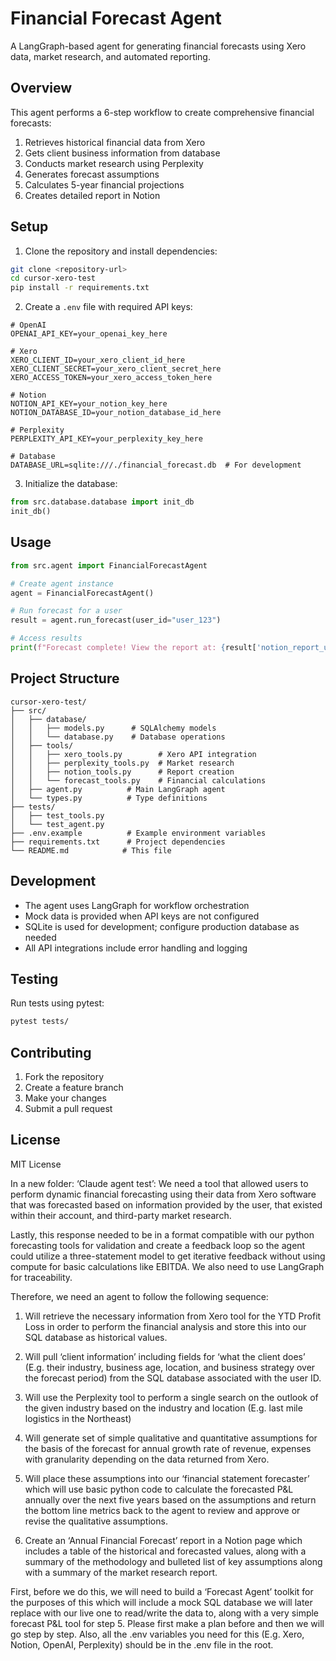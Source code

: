 # Financial Forecast Agent

A LangGraph-based agent for generating financial forecasts using Xero data, market research, and automated reporting.

## Overview

This agent performs a 6-step workflow to create comprehensive financial forecasts:

1. Retrieves historical financial data from Xero
2. Gets client business information from database
3. Conducts market research using Perplexity
4. Generates forecast assumptions
5. Calculates 5-year financial projections
6. Creates detailed report in Notion

## Setup

1. Clone the repository and install dependencies:
```bash
git clone <repository-url>
cd cursor-xero-test
pip install -r requirements.txt
```

2. Create a `.env` file with required API keys:
```env
# OpenAI
OPENAI_API_KEY=your_openai_key_here

# Xero
XERO_CLIENT_ID=your_xero_client_id_here
XERO_CLIENT_SECRET=your_xero_client_secret_here
XERO_ACCESS_TOKEN=your_xero_access_token_here

# Notion
NOTION_API_KEY=your_notion_key_here
NOTION_DATABASE_ID=your_notion_database_id_here

# Perplexity
PERPLEXITY_API_KEY=your_perplexity_key_here

# Database
DATABASE_URL=sqlite:///./financial_forecast.db  # For development
```

3. Initialize the database:
```python
from src.database.database import init_db
init_db()
```

## Usage

```python
from src.agent import FinancialForecastAgent

# Create agent instance
agent = FinancialForecastAgent()

# Run forecast for a user
result = agent.run_forecast(user_id="user_123")

# Access results
print(f"Forecast complete! View the report at: {result['notion_report_url']}")
```

## Project Structure

```
cursor-xero-test/
├── src/
│   ├── database/
│   │   ├── models.py      # SQLAlchemy models
│   │   └── database.py    # Database operations
│   ├── tools/
│   │   ├── xero_tools.py        # Xero API integration
│   │   ├── perplexity_tools.py  # Market research
│   │   ├── notion_tools.py      # Report creation
│   │   └── forecast_tools.py    # Financial calculations
│   ├── agent.py          # Main LangGraph agent
│   └── types.py          # Type definitions
├── tests/
│   ├── test_tools.py
│   └── test_agent.py
├── .env.example          # Example environment variables
├── requirements.txt      # Project dependencies
└── README.md            # This file
```

## Development

- The agent uses LangGraph for workflow orchestration
- Mock data is provided when API keys are not configured
- SQLite is used for development; configure production database as needed
- All API integrations include error handling and logging

## Testing

Run tests using pytest:
```bash
pytest tests/
```

## Contributing

1. Fork the repository
2. Create a feature branch
3. Make your changes
4. Submit a pull request

## License

MIT License 


In a new folder: ‘Claude agent test’: We need  a tool that allowed users to perform dynamic financial forecasting using their data from Xero software that was forecasted based on information provided by the user, that existed within their account, and third-party market research. 

Lastly, this response needed to be in a format compatible with our python forecasting tools for validation and create a feedback loop so the agent could utilize a three-statement model to get iterative feedback without using compute for basic calculations like EBITDA. We also need to use LangGraph for traceability.

Therefore, we need an agent to follow the following sequence:

1. Will retrieve the necessary information from Xero tool for the YTD Profit Loss in order to perform the financial analysis and store this into our SQL database as historical values.

2. Will pull ‘client information’ including fields for ‘what the client does’ (E.g. their industry, business age, location, and business strategy over the forecast period) from the SQL database associated with the user ID.

3. Will use the Perplexity tool to perform a single search on the outlook of the given industry based on the industry and location (E.g. last mile logistics in the Northeast)

4. Will generate set of simple qualitative and quantitative assumptions for the basis of the forecast for annual growth rate of revenue, expenses with granularity depending on the data returned from Xero.

5. Will place these assumptions into our ‘financial statement forecaster’ which will use basic python code to calculate the forecasted P&L annually over the next five years based on the assumptions and return the bottom line metrics back to the agent to review and approve or revise the qualitative assumptions.

6. Create an ‘Annual Financial Forecast’ report in a Notion page which includes a table of the historical and forecasted values, along with a summary of the methodology and bulleted list of key assumptions along with a summary of the market research report. 

First, before we do this, we will need to build a ‘Forecast Agent’ toolkit for the purposes of this which will include a mock SQL database we will later replace with our live one to read/write the data to, along with a very simple forecast P&L tool for step 5. Please first make a plan before and then we will go step by step.  Also, all the .env variables you need for this (E.g. Xero, Notion, OpenAI, Perplexity) should be in the .env file in the root. 


